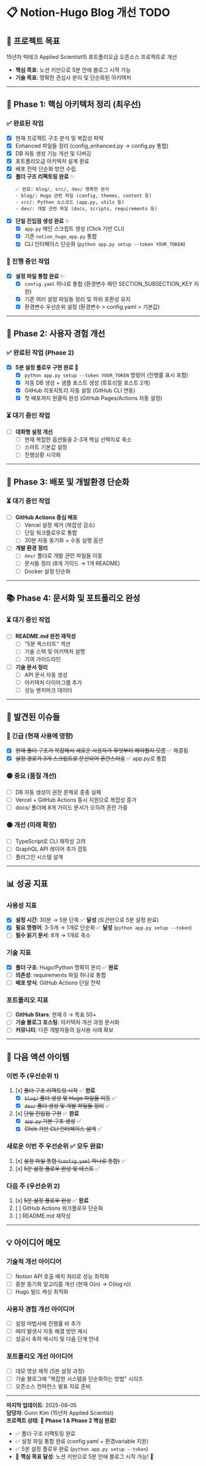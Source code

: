 # 📋 Notion-Hugo Blog 개선 TODO

## 🎯 프로젝트 목표
15년차 빅테크 Applied Scientist의 포트폴리오급 오픈소스 프로젝트로 개선
- **핵심 목표**: 노션 키만으로 5분 안에 블로그 시작 가능
- **기술 목표**: 명확한 관심사 분리 및 단순화된 아키텍처

---

## 🚀 Phase 1: 핵심 아키텍처 정리 (최우선)

### ✅ 완료된 작업
- [x] 현재 프로젝트 구조 분석 및 복잡성 파악
- [x] Enhanced 파일들 정리 (config_enhanced.py → config.py 통합)
- [x] DB 자동 생성 기능 개선 및 디버깅
- [x] 포트폴리오급 아키텍처 설계 완료
- [x] 배포 전략 단순화 방안 수립
- [x] **폴더 구조 리팩토링 완료** ✨
  ```
  ✅ 완료: blog/, src/, dev/ 명확한 분리
  - blog/: Hugo 관련 파일 (config, themes, content 등)
  - src/: Python 소스코드 (app.py, utils 등)
  - dev/: 개발 관련 파일 (docs, scripts, requirements 등)
  ```
- [x] **단일 진입점 생성 완료** ✨
  - [x] `app.py` 메인 스크립트 생성 (Click 기반 CLI)
  - [x] 기존 `notion_hugo_app.py` 통합
  - [x] CLI 인터페이스 단순화 (`python app.py setup --token YOUR_TOKEN`)

### 🔄 진행 중인 작업

- [x] **설정 파일 통합 완료** ✨
  - [x] `config.yaml` 하나로 통합 (환경변수 패턴 SECTION_SUBSECTION_KEY 지원)
  - [x] 기존 여러 설정 파일들 정리 및 하위 호환성 유지
  - [x] 환경변수 우선순위 설정 (환경변수 > config.yaml > 기본값)

---

## 🎨 Phase 2: 사용자 경험 개선

### ✅ 완료된 작업 (Phase 2)
- [x] **5분 설정 플로우 구현 완료** 🎉
  - [x] `python app.py setup --token YOUR_TOKEN` 명령어 (진행률 표시 포함)
  - [x] 자동 DB 생성 + 샘플 포스트 생성 (튜토리얼 포스트 2개)
  - [x] GitHub 리포지토리 자동 설정 (GitHub CLI 연동)
  - [x] 첫 배포까지 원클릭 완성 (GitHub Pages/Actions 자동 설정)

### ⏳ 대기 중인 작업

- [ ] **대화형 설정 개선**
  - [ ] 현재 복잡한 옵션들을 2-3개 핵심 선택지로 축소
  - [ ] 스마트 기본값 설정
  - [ ] 진행상황 시각화

---

## 🔧 Phase 3: 배포 및 개발환경 단순화

### ⏳ 대기 중인 작업
- [ ] **GitHub Actions 중심 배포**
  - [ ] Vercel 설정 제거 (복잡성 감소)
  - [ ] 단일 워크플로우로 통합
  - [ ] 30분 자동 동기화 + 수동 실행 옵션

- [ ] **개발 환경 정리**
  - [ ] `dev/` 폴더로 개발 관련 파일들 이동
  - [ ] 문서들 정리 (8개 가이드 → 1개 README)
  - [ ] Docker 설정 단순화

---

## 📚 Phase 4: 문서화 및 포트폴리오 완성

### ⏳ 대기 중인 작업
- [ ] **README.md 완전 재작성**
  - [ ] "5분 퀵스타트" 섹션
  - [ ] 기술 스택 및 아키텍처 설명
  - [ ] 기여 가이드라인

- [ ] **기술 문서 정리**
  - [ ] API 문서 자동 생성
  - [ ] 아키텍처 다이어그램 추가
  - [ ] 성능 벤치마크 데이터

---

## 🐛 발견된 이슈들

### 🔴 긴급 (현재 사용에 영향)
- [x] ~~현재 폴더 구조가 복잡해서 새로운 사용자가 무엇부터 해야할지 모름~~ ✅ 해결됨
- [x] ~~설정 경로가 3개 스크립트로 분산되어 혼란스러움~~ ✅ app.py로 통합

### 🟡 중요 (품질 개선)
- [ ] DB 자동 생성이 권한 문제로 종종 실패
- [ ] Vercel + GitHub Actions 동시 지원으로 복잡성 증가
- [ ] docs/ 폴더에 8개 가이드 문서가 오히려 혼란 가중

### 🟢 개선 (미래 확장)
- [ ] TypeScript로 CLI 재작성 고려
- [ ] GraphQL API 레이어 추가 검토
- [ ] 플러그인 시스템 설계

---

## 📊 성공 지표

### 사용성 지표
- [x] **설정 시간**: 30분 → 5분 단축 ✅ **달성** (토큰만으로 5분 설정 완료)
- [x] **필요 명령어**: 3-5개 → 1개로 단순화 ✅ **달성** (`python app.py setup --token`)
- [ ] **필수 읽기 문서**: 8개 → 1개로 축소

### 기술 지표
- [x] **폴더 구조**: Hugo/Python 명확히 분리 ✅ **완료**
- [ ] **의존성**: requirements 파일 하나로 통합
- [ ] **배포 방식**: GitHub Actions 단일 전략

### 포트폴리오 지표
- [ ] **GitHub Stars**: 현재 0 → 목표 50+
- [ ] **기술 블로그 포스팅**: 아키텍처 개선 과정 문서화
- [ ] **커뮤니티**: 다른 개발자들의 실사용 사례 확보

---

## 🎯 다음 액션 아이템

### 이번 주 (우선순위 1) 
1. [x] ~~폴더 구조 리팩토링 시작~~ ✅ **완료**
   - [x] ~~`blog/` 폴더 생성 및 Hugo 파일들 이동~~ ✅
   - [x] ~~`dev/` 폴더 생성 및 개발 파일들 정리~~ ✅

2. [x] ~~단일 진입점 구현~~ ✅ **완료**
   - [x] ~~`app.py` 기본 구조 생성~~ ✅
   - [x] ~~Click 기반 CLI 인터페이스 설계~~ ✅

### 새로운 이번 주 우선순위 ✅ **모두 완료!**
1. [x] ~~설정 파일 통합 (`config.yaml` 하나로 통합)~~ ✅ 
2. [x] ~~5분 설정 플로우 완성 및 테스트~~ ✅

### 다음 주 (우선순위 2)
1. [x] ~~5분 설정 플로우 완성~~ ✅ **완료**
2. [ ] GitHub Actions 워크플로우 단순화
3. [ ] README.md 재작성

---

## 💡 아이디어 메모

### 기술적 개선 아이디어
- [ ] Notion API 호출 배치 처리로 성능 최적화
- [ ] 증분 동기화 알고리즘 개선 (현재 O(n) → O(log n))
- [ ] Hugo 빌드 캐싱 최적화

### 사용자 경험 개선 아이디어
- [ ] 설정 마법사에 진행률 바 추가
- [ ] 에러 발생시 자동 해결 방안 제시
- [ ] 성공시 축하 메시지 및 다음 단계 안내

### 포트폴리오 개선 아이디어
- [ ] 데모 영상 제작 (5분 설정 과정)
- [ ] 기술 블로그에 "복잡한 시스템을 단순화하는 방법" 시리즈
- [ ] 오픈소스 컨퍼런스 발표 자료 준비

---

**마지막 업데이트**: 2025-08-05  
**담당자**: Gunn Kim (15년차 Applied Scientist)  
**프로젝트 상태**: 🎉 **Phase 1 & Phase 2 핵심 완료!** 
- ✅ 폴더 구조 리팩토링 완료
- ✅ 설정 파일 통합 완료 (config.yaml + 환경variable 지원)
- ✅ 5분 설정 플로우 완료 (`python app.py setup --token`)
- 🎯 **핵심 목표 달성**: 노션 키만으로 5분 안에 블로그 시작 가능! 🚀